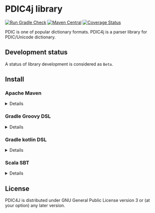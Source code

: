 # PDIC4j library

[![Run Gradle Check](https://github.com/eb4j/pdic4j/actions/workflows/gradle-check.yml/badge.svg)](https://github.com/eb4j/pdic4j/actions/workflows/gradle-check.yml)
[![Maven Central](https://maven-badges.herokuapp.com/maven-central/eb4j/pdic4j/badge.svg?style=plastic)](https://search.maven.org/artifact/io.github.eb4j/pdic4j)
[![Coverage Status](https://coveralls.io/repos/github/eb4j/pdic4j/badge.svg)](https://coveralls.io/github/eb4j/pdic4j)

PDIC is one of popular dictionary formats.
PDIC4j is a parser library for PDIC/Unicode dictionary.

## Development status

A status of library development is considered as `Beta`.



## Install

### Apache Maven

<details>

```xml
<dependency>
  <groupId>io.github.eb4j</groupId>
  <artifactId>pdic4j</artifactId>
  <version>0.3.2</version>
</dependency>
```

</details>

### Gradle Groovy DSL

<details>

```groovy
implementation 'io.github.eb4j:pdic4j:0.3.2'
```
</details>

### Gradle kotlin DSL

<details>

```kotlin
implementation("io.github.eb4j:pdic4j:0.3.2")
```

</details>

### Scala SBT 

<details>

```
libraryDependencies += "io.github.eb4j" % "pdic4j" % "0.3.2"
```

</details>


## License

PDIC4J is distributed under GNU General Public License version 3 or (at your option) any later version.
